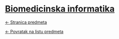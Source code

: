 # [Biomedicinska informatika](https://www.github.com/studosi-fer/BIOINF)
[<- Stranica predmeta](https://www.fer.unizg.hr/predmet/bioinf)

[<- Povratak na listu predmeta](https://www.github.com/studosi/FER)